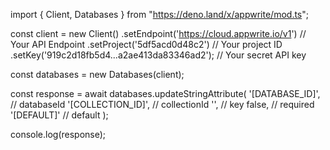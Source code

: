 import { Client, Databases } from "https://deno.land/x/appwrite/mod.ts";

const client = new Client()
    .setEndpoint('https://cloud.appwrite.io/v1') // Your API Endpoint
    .setProject('5df5acd0d48c2') // Your project ID
    .setKey('919c2d18fb5d4...a2ae413da83346ad2'); // Your secret API key

const databases = new Databases(client);

const response = await databases.updateStringAttribute(
    '[DATABASE_ID]', // databaseId
    '[COLLECTION_ID]', // collectionId
    '', // key
    false, // required
    '[DEFAULT]' // default
);

console.log(response);
